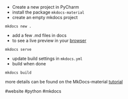 - Create a new project in PyCharm
- install the package  `mkdocs-material`
- create an empty mkdocs project
```
mkdocs new .
``` 
- add a few .md files in docs
- to see a live preview in your [browser](http://127.0.0.1:8000/)
```
mkdocs serve
```
- update build settings in `mkdocs.yml`
- build when done
```
mkdocs build
```

more details can be found on the MkDocs-material [tutorial](https://squidfunk.github.io/mkdocs-material/creating-your-site/)

#website #python #mkdocs